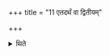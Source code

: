 +++
title = "11 एतदर्थं वा द्वितीयम्"

+++

<details><summary>थिते</summary>

एतदर्थं वा द्वितीयं पवित्रं दशावत्स्यात् ११
</details>
